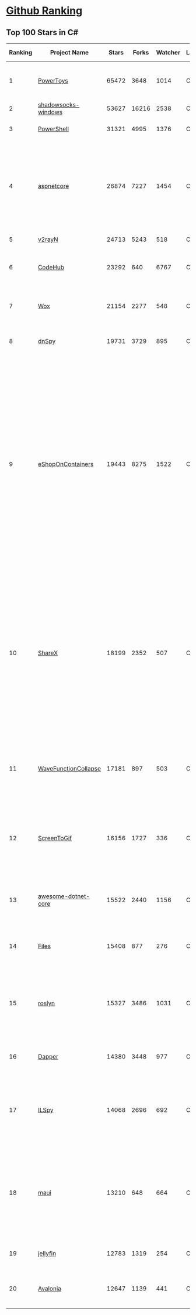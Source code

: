 [Github Ranking](../README.md)
==========

## Top 100 Stars in C\#

| Ranking | Project Name | Stars | Forks | Watcher | Language | Pull Requests | Open Issues |  Total Issues | Vulnerabulities | Description | Create At | Last Commit |
| ------- | ------------ | ----- | ----- | -------- | ----------- | ----------- | ----------- | ------- | ------- | ------- | ------- | ------- |
| 1 | [PowerToys](https://github.com/microsoft/PowerToys) | 65472 | 3648 | 1014 | C# | 3269 | 2053 | 11885 | 0 | Windows system utilities to maximize productivity | 2019-05-01T17:44:02Z | 2021-12-28T23:20:18Z |
| 2 | [shadowsocks-windows](https://github.com/shadowsocks/shadowsocks-windows) | 53627 | 16216 | 2538 | C# | 474 | 63 | 2744 | 0 | A C# port of shadowsocks | 2013-01-14T07:54:16Z | 2021-12-28T15:54:37Z |
| 3 | [PowerShell](https://github.com/PowerShell/PowerShell) | 31321 | 4995 | 1376 | C# | 6391 | 3095 | 9728 | 0 | PowerShell for every system! | 2016-01-13T23:41:35Z | 2021-12-28T19:58:55Z |
| 4 | [aspnetcore](https://github.com/dotnet/aspnetcore) | 26874 | 7227 | 1454 | C# | 11720 | 2141 | 24390 | 0 | ASP.NET Core is a cross-platform .NET framework for building modern cloud-based web applications on Windows, Mac, or Linux. | 2014-03-11T06:09:42Z | 2021-12-28T22:52:17Z |
| 5 | [v2rayN](https://github.com/2dust/v2rayN) | 24713 | 5243 | 518 | C# | 104 | 32 | 1759 | 0 | None | 2019-07-30T03:47:24Z | 2021-12-28T18:08:32Z |
| 6 | [CodeHub](https://github.com/CodeHubApp/CodeHub) | 23292 | 640 | 6767 | C# | 22 | 234 | 641 | 0 | CodeHub is an iOS application written using Xamarin | 2013-07-23T22:19:57Z | 2021-12-28T11:27:41Z |
| 7 | [Wox](https://github.com/Wox-launcher/Wox) | 21154 | 2277 | 548 | C# | 446 | 764 | 3157 | 0 | Launcher for Windows, an alternative to Alfred and Launchy. | 2013-12-19T15:49:32Z | 2021-12-28T19:09:29Z |
| 8 | [dnSpy](https://github.com/dnSpy/dnSpy) | 19731 | 3729 | 895 | C# | 83 | 0 | 0 | 0 | .NET debugger and assembly editor | 2015-07-01T16:05:10Z | 2021-12-28T18:33:14Z |
| 9 | [eShopOnContainers](https://github.com/dotnet-architecture/eShopOnContainers) | 19443 | 8275 | 1522 | C# | 673 | 41 | 1089 | 0 | Cross-platform .NET sample microservices and container based application that runs on Linux Windows and macOS. Powered by .NET 6, Docker Containers and Azure Kubernetes Services. Supports Visual Studio, VS for Mac and CLI based environments with Docker CLI, dotnet CLI, VS Code or any other code editor. | 2016-10-05T22:35:23Z | 2021-12-28T21:52:01Z |
| 10 | [ShareX](https://github.com/ShareX/ShareX) | 18199 | 2352 | 507 | C# | 926 | 358 | 5043 | 0 | ShareX is a free and open source program that lets you capture or record any area of your screen and share it with a single press of a key. It also allows uploading images, text or other types of files to many supported destinations you can choose from. | 2013-10-08T23:32:10Z | 2021-12-28T18:14:12Z |
| 11 | [WaveFunctionCollapse](https://github.com/mxgmn/WaveFunctionCollapse) | 17181 | 897 | 503 | C# | 28 | 0 | 40 | 0 | Bitmap & tilemap generation from a single example with the help of ideas from quantum mechanics | 2016-09-30T11:53:17Z | 2021-12-28T11:20:16Z |
| 12 | [ScreenToGif](https://github.com/NickeManarin/ScreenToGif) | 16156 | 1727 | 336 | C# | 240 | 161 | 783 | 0 | 🎬 ScreenToGif allows you to record a selected area of your screen, edit and save it as a gif or video. | 2016-08-02T01:28:59Z | 2021-12-28T14:45:39Z |
| 13 | [awesome-dotnet-core](https://github.com/thangchung/awesome-dotnet-core) | 15522 | 2440 | 1156 | C# | 716 | 18 | 69 | 0 | :honeybee: A collection of awesome .NET core libraries, tools, frameworks and software | 2016-03-17T03:52:09Z | 2021-12-28T16:38:27Z |
| 14 | [Files](https://github.com/files-community/Files) | 15408 | 877 | 276 | C# | 2547 | 726 | 4800 | 0 | A modern file manager that pushes the boundaries of the platform. | 2019-01-04T18:19:14Z | 2021-12-28T21:00:19Z |
| 15 | [roslyn](https://github.com/dotnet/roslyn) | 15327 | 3486 | 1031 | C# | 30275 | 8617 | 27337 | 0 | The Roslyn .NET compiler provides C# and Visual Basic languages with rich code analysis APIs. | 2015-01-11T02:39:03Z | 2021-12-28T23:00:46Z |
| 16 | [Dapper](https://github.com/DapperLib/Dapper) | 14380 | 3448 | 977 | C# | 560 | 285 | 1071 | 0 | Dapper - a simple object mapper for .Net | 2011-04-14T08:42:59Z | 2021-12-28T23:13:44Z |
| 17 | [ILSpy](https://github.com/icsharpcode/ILSpy) | 14068 | 2696 | 692 | C# | 545 | 166 | 1994 | 0 | .NET Decompiler with support for PDB generation, ReadyToRun, Metadata (&more) - cross-platform! | 2011-02-04T11:24:20Z | 2021-12-28T22:18:28Z |
| 18 | [maui](https://github.com/dotnet/maui) | 13210 | 648 | 664 | C# | 1565 | 796 | 1749 | 0 | .NET MAUI is the .NET Multi-platform App UI, a framework for building native device applications spanning mobile, tablet, and desktop. | 2020-05-08T18:11:05Z | 2021-12-28T21:46:24Z |
| 19 | [jellyfin](https://github.com/jellyfin/jellyfin) | 12783 | 1319 | 254 | C# | 3133 | 529 | 3499 | 0 | The Free Software Media System | 2018-12-09T06:36:45Z | 2021-12-28T21:50:02Z |
| 20 | [Avalonia](https://github.com/AvaloniaUI/Avalonia) | 12647 | 1139 | 441 | C# | 2942 | 1168 | 3677 | 0 | A cross platform XAML framework for .NET | 2013-12-05T20:13:21Z | 2021-12-28T16:10:55Z |

